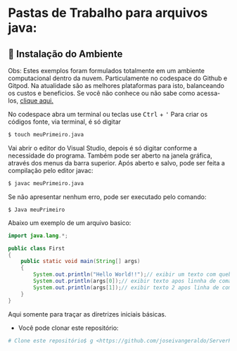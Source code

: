 # Pastas de Trabalho para arquivos java: 

## <a id="instalacao">🔨 Instalação do Ambiente</a>

Obs: Estes exemplos foram formulados totalmente em um ambiente computacional dentro da nuvem. Particulamente no codespace do Github e Gitpod. Na atualidade são as melhores plataformas para isto, balanceando os custos e beneficios. Se você não conhece ou não sabe como acessa-los, [clique aqui.](https://docs.github.com/en/codespaces/developing-in-codespaces/opening-an-existing-codespace/)

No codespace abra um terminal ou teclas use <kbd>Ctrl</kbd> + <kbd>'</kbd>
Para criar os códigos fonte, via terminal, é só digitar

```bash
$ touch meuPrimeiro.java
```
Vai abrir o editor do Visual Studio, depois é só digitar conforme a necessidade do programa. Também pode ser aberto na janela gráfica, através  dos menus da barra superior.
Após aberto e salvo, pode ser feita a compilação pelo editor javac:

```bash
$ javac meuPrimeiro.java 
```
Se não apresentar nenhum erro, pode ser executado pelo comando:
```
$ Java meuPrimeiro
```
Abaixo um exemplo de um arquivo basico:
```java
import java.lang.*;

public class First
{
    public static void main(String[] args)
    {
        System.out.println("Hello World!!");// exibir um texto com quebra de linha
        System.out.println(args[0]);// exibir texto apos linnha de comando
        System.out.println(args[1]);// exibir texto 2 apos linha de comando
    }
}
```
Aqui somente para traçar as diretrizes iniciais básicas.

- Você pode clonar este repositório:
```bash
# Clone este repositório$ g <https://github.com/joseivangeraldo/ServerPHP_Mysql>
```

